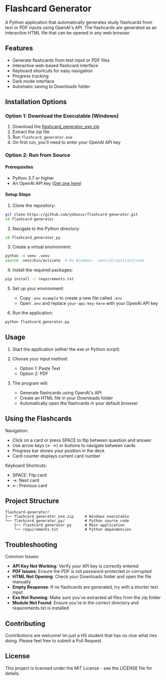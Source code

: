 # Flashcard Generator

A Python application that automatically generates study flashcards from text or PDF inputs using OpenAI's API. The flashcards are generated as an interactive HTML file that can be opened in any web browser.

## Features
- Generate flashcards from text input or PDF files
- Interactive web-based flashcard interface
- Keyboard shortcuts for easy navigation
- Progress tracking
- Dark mode interface
- Automatic saving to Downloads folder

## Installation Options

### Option 1: Download the Executable (Windows)
1. Download the [flashcard_generator_exe.zip](https://github.com/yohoxxz/flashcard-generator/releases/latest/download/flashcard_generator_exe.zip)
2. Extract the zip file
3. Run `flashcard_generator.exe`
4. On first run, you'll need to enter your OpenAI API key

### Option 2: Run from Source

#### Prerequisites
- Python 3.7 or higher
- An OpenAI API key ([Get one here](https://platform.openai.com/api-keys))

#### Setup Steps
1. Clone the repository:
```bash
git clone https://github.com/yohoxxz/flashcard-generator.git
cd flashcard-generator
```

2. Navigate to the Python directory:
```bash
cd flashcard_generator_py
```

3. Create a virtual environment:
```bash
python -m venv .venv
source .venv/bin/activate  # On Windows: .venv\Scripts\activate
```

4. Install the required packages:
```bash
pip install -r requirements.txt
```

5. Set up your environment:
   - Copy `.env.example` to create a new file called `.env`
   - Open `.env` and replace `your-api-key-here` with your OpenAI API key

6. Run the application:
```bash
python flashcard_generator.py
```

## Usage

1. Start the application (either the exe or Python script)

2. Choose your input method:
   - Option 1: Paste Text
   - Option 2: PDF
  

3. The program will:
   - Generate flashcards using OpenAI's API
   - Create an HTML file in your Downloads folder
   - Automatically open the flashcards in your default browser

## Using the Flashcards

Navigation:
- Click on a card or press SPACE to flip between question and answer
- Use arrow keys (← →) or buttons to navigate between cards
- Progress bar shows your position in the deck
- Card counter displays current card number

Keyboard Shortcuts:
- SPACE: Flip card
- →: Next card
- ←: Previous card

## Project Structure
```
flashcard-generator/
├── flashcard_generator_exe.zip     # Windows executable
└── flashcard_generator_py/         # Python source code
    ├── flashcard_generator.py      # Main application
    └── requirements.txt            # Python dependencies
```

## Troubleshooting

Common Issues:
- **API Key Not Working**: Verify your API key is correctly entered
- **PDF Issues**: Ensure the PDF is not password-protected or corrupted
- **HTML Not Opening**: Check your Downloads folder and open the file manually
- **Empty Response**: If no flashcards are generated, try with a shorter text input
- **Exe Not Running**: Make sure you've extracted all files from the zip folder
- **Module Not Found**: Ensure you're in the correct directory and requirements.txt is installed

## Contributing

Contributions are welcome! Im just a HS student that has no clue what hes doing. Please feel free to submit a Pull Request.

## License

This project is licensed under the MIT License - see the LICENSE file for details.
